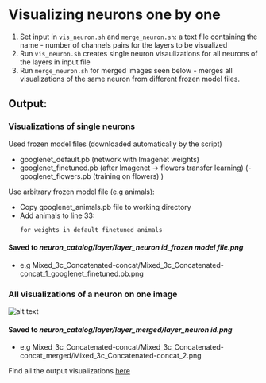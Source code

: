 # Visualizing neurons one by one

1. Set input in `vis_neuron.sh` and `merge_neuron.sh`: a text file containing the name - number of channels pairs for the layers to be visualized
2. Run `vis_neuron.sh` creates single neuron visaulizations for all neurons of the layers in input file
3. Run `merge_neuron.sh` for merged images seen below - merges all visualizations of the same neuron from different frozen model files. 

## Output: 
### Visualizations of single neurons 
Used frozen model files (downloaded automatically by the script)
  - googlenet_default.pb (network with Imagenet weights)
  - googlenet_finetuned.pb (after Imagenet -> flowers transfer learning)
  (- googlenet_flowers.pb (training on flowers) )
  
  Use arbitrary frozen model file (e.g animals):
  - Copy googlenet_animals.pb file to working directory
  - Add animals to line 33: 
    ```
    for weights in default finetuned animals
    ```
  
#### Saved to *neuron_catalog/layer/layer\_neuron id\_frozen model file.png*
  - e.g Mixed_3c_Concatenated-concat/Mixed_3c_Concatenated-concat_1_googlenet_finetuned.pb.png
  
### All visualizations of a neuron on one image
![alt text](https://github.com/robisz1911/LUCID_RESULTS/blob/master/neuron_catalog/Mixed4d_concat/Mixed4d_concat_merged/Mixed_4d_Concatenated-concat_179.png)

#### Saved to *neuron_catalog/layer/layer_merged/layer\_neuron id.png*
  - e.g Mixed_3c_Concatenated-concat/Mixed_3c_Concatenated-concat_merged/Mixed_3c_Concatenated-concat_2.png


Find all the output visualizations [here](https://github.com/robisz1911/LUCID_RESULTS/tree/master/neuron_catalog)


  
  
